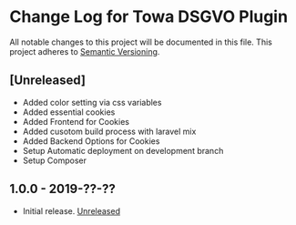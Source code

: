 # Change Log for Towa DSGVO Plugin

All notable changes to this project will be documented in this file.
This project adheres to [Semantic Versioning](http://semver.org/).

## [Unreleased]

- Added color setting via css variables
- Added essential cookies
- Added Frontend for Cookies
- Added cusotom build process with laravel mix
- Added Backend Options for Cookies
- Setup Automatic deployment on development branch
- Setup Composer

## 1.0.0 - 2019-??-??

- Initial release.
[Unreleased](https://bitbucket.org/towa_gmbh/towa-dsgvo-plugin/)
